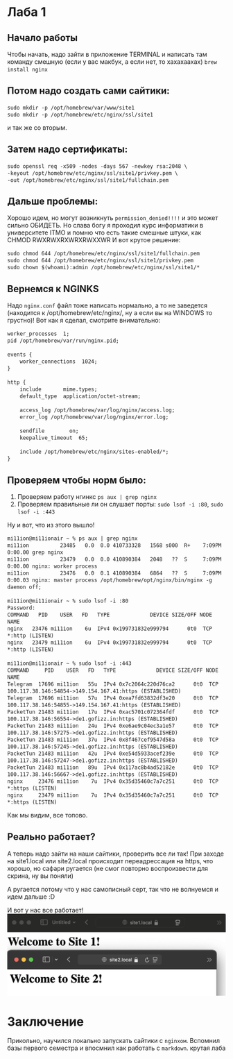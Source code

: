 # Лаба 1

## Начало работы
Чтобы начать, надо зайти в приложение TERMINAL и написать там команду смешную (если у вас макбук, а если нет, то хахахаахах)
`brew install nginx`

## Потом надо создать сами сайтики:
```
sudo mkdir -p /opt/homebrew/var/www/site1
sudo mkdir -p /opt/homebrew/etc/nginx/ssl/site1
```
и так же со вторым.

## Затем надо сертификаты:
```
sudo openssl req -x509 -nodes -days 567 -newkey rsa:2048 \
-keyout /opt/homebrew/etc/nginx/ssl/site1/privkey.pem \
-out /opt/homebrew/etc/nginx/ssl/site1/fullchain.pem
```

## Дальше проблемы:
Хорошо идем, но могут возникнуть `permission_denied!!!!` и это может сильно ОБИДЕТЬ.
Но слава богу я проходил курс информатики в университете ITMO и помню что есть такие смешные штуки, как CHMOD RWXRWXRXWRXRWXXWR
И вот крутое решение:
```
sudo chmod 644 /opt/homebrew/etc/nginx/ssl/site1/fullchain.pem
sudo chmod 644 /opt/homebrew/etc/nginx/ssl/site1/privkey.pem
sudo chown $(whoami):admin /opt/homebrew/etc/nginx/ssl/site1/*
```

## Вернемся к NGINKS

Надо `nginx.conf` файл тоже написать нормально, а то не заведется (находится к /opt/homebrew/etc/nginx/, ну а если вы на WINDOWS то грустно)!
Вот как я сделал, смотрите внимательно:
```
worker_processes  1;
pid /opt/homebrew/var/run/nginx.pid;

events {
    worker_connections  1024;
}

http {
    include       mime.types;
    default_type  application/octet-stream;

    access_log /opt/homebrew/var/log/nginx/access.log;
    error_log /opt/homebrew/var/log/nginx/error.log;

    sendfile        on;
    keepalive_timeout  65;

    include /opt/homebrew/etc/nginx/sites-enabled/*;
}
```

## Проверяем чтобы норм было:
1. Проверяем работу нгинкс `ps aux | grep nginx`
2. Проверяем правильные ли он слушает порты: `sudo lsof -i :80`, `sudo lsof -i :443`

Ну и вот, что из этого вышло!
```
mi11ion@mi11ionair ~ % ps aux | grep nginx
mi11ion          23485   0.0  0.0 410733328   1568 s000  R+    7:09PM   0:00.00 grep nginx
mi11ion          23479   0.0  0.0 410890384   2048   ??  S     7:09PM   0:00.00 nginx: worker process  
mi11ion          23476   0.0  0.1 410890384   6864   ??  S     7:09PM   0:00.03 nginx: master process /opt/homebrew/opt/nginx/bin/nginx -g daemon off;

mi11ion@mi11ionair ~ % sudo lsof -i :80
Password:
COMMAND   PID    USER   FD   TYPE             DEVICE SIZE/OFF NODE NAME
nginx   23476 mi11ion    6u  IPv4 0x199731832e999794      0t0  TCP *:http (LISTEN)
nginx   23479 mi11ion    6u  IPv4 0x199731832e999794      0t0  TCP *:http (LISTEN)

mi11ion@mi11ionair ~ % sudo lsof -i :443
COMMAND     PID    USER   FD   TYPE             DEVICE SIZE/OFF NODE NAME
Telegram  17696 mi11ion   55u  IPv4 0x7c2064c220d76ca2      0t0  TCP 100.117.38.146:54854->149.154.167.41:https (ESTABLISHED)
Telegram  17696 mi11ion   57u  IPv4 0xea7fd63832df3e20      0t0  TCP 100.117.38.146:54855->149.154.167.41:https (ESTABLISHED)
PacketTun 21483 mi11ion   17u  IPv4 0xac5701c072364fdf      0t0  TCP 100.117.38.146:56554->de1.gofizz.in:https (ESTABLISHED)
PacketTun 21483 mi11ion   24u  IPv4 0xe6ae9c04ec3a1e57      0t0  TCP 100.117.38.146:57275->de1.gofizz.in:https (ESTABLISHED)
PacketTun 21483 mi11ion   37u  IPv4 0x8f467cef9547d58a      0t0  TCP 100.117.38.146:57245->de1.gofizz.in:https (ESTABLISHED)
PacketTun 21483 mi11ion   42u  IPv4 0xe54d5933acef239e      0t0  TCP 100.117.38.146:57247->de1.gofizz.in:https (ESTABLISHED)
PacketTun 21483 mi11ion   89u  IPv4 0x117ac8b4ad52182e      0t0  TCP 100.117.38.146:56667->de1.gofizz.in:https (ESTABLISHED)
nginx     23476 mi11ion    7u  IPv4 0x35d35460c7a7c251      0t0  TCP *:https (LISTEN)
nginx     23479 mi11ion    7u  IPv4 0x35d35460c7a7c251      0t0  TCP *:https (LISTEN)
```

Как мы видим, все топово.

## Реально работает?
А теперь надо зайти на наши сайтики, проверить все ли так!
При заходе на site1.local или site2.local происходит переадрессация на https, что хорошо, но сафари ругается (не смог повторно воспроизвести для скрина, ну вы поняли)

А ругается потому что у нас самописный серт, так что не волнуемся и идем дальше :D

И вот у нас все работает!
![alt text](images/cool.png)


# Заключение
Прикольно, научился локально запускать сайтики с `nginxом`. Вспомнил базы первого семестра и впосмнил как работать с `markdown`.
крутая лаба